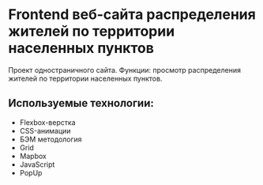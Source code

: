 # Frontend веб-сайта распределения жителей по территории населенных пунктов

Проект одностраничного сайта. Функции: просмотр распределения жителей по территории населенных пунктов.

## Используемые технологии:
* Flexbox-верстка
* CSS-анимации
* БЭМ методология
* Grid
* Mapbox
* JavaScript
* PopUp
